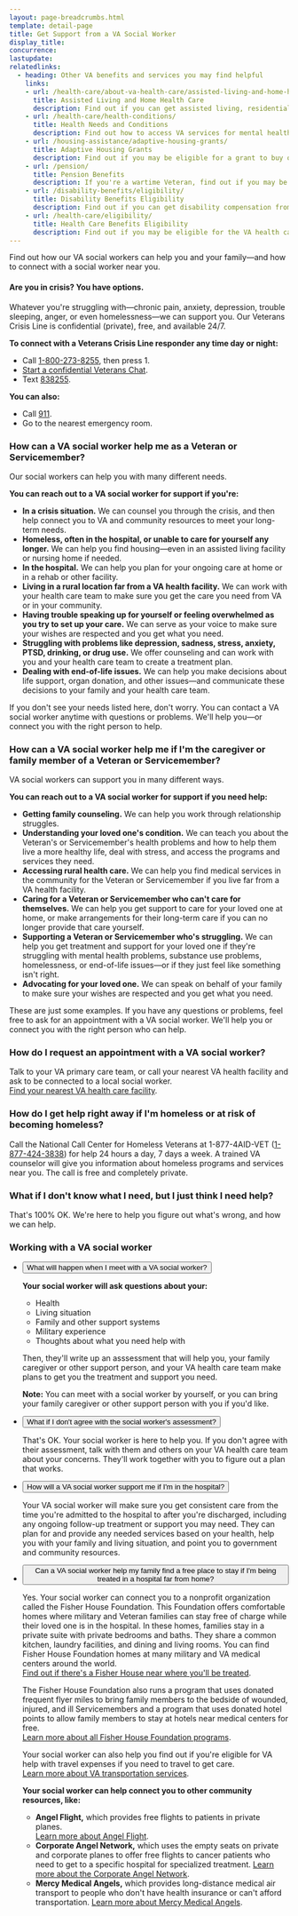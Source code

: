 ```yaml
---
layout: page-breadcrumbs.html
template: detail-page
title: Get Support from a VA Social Worker
display_title:
concurrence: 
lastupdate: 
relatedlinks:
  - heading: Other VA benefits and services you may find helpful
    links: 
    - url: /health-care/about-va-health-care/assisted-living-and-home-health-care/ 
      title: Assisted Living and Home Health Care
      description: Find out if you can get assisted living, residential (live-in), or home health care services through VA.
    - url: /health-care/health-conditions/
      title: Health Needs and Conditions
      description: Find out how to access VA services for mental health, women’s health, and other specific needs.
    - url: /housing-assistance/adaptive-housing-grants/
      title: Adaptive Housing Grants
      description: Find out if you may be eligible for a grant to buy or change a home to meet your needs and help you live more independently with your service-connected disability.
    - url: /pension/
      title: Pension Benefits
      description: If you're a wartime Veteran, find out if you may be eligible for monthly pension payments as well as additional Aid and Attendance or Housebound benefits if you need help with your daily activities or can't leave the house.
    - url: /disability-benefits/eligibility/
      title: Disability Benefits Eligibility 
      description: Find out if you can get disability compensation from VA.
    - url: /health-care/eligibility/
      title: Health Care Benefits Eligibility
      description: Find out if you may be eligible for the VA health care program.
---
```


<div class="va-introtext">

Find out how our VA social workers can help you and your family—and how to connect with a social worker near you.

<div class="usa-alert usa-alert-warning">
  <div class="usa-alert-body">
	 <h4 class="usa-alert-title">Are you in crisis? <a id="crisis-expander-link">You have options.</a></h4>
	<div id="crisis-expander-content" class="expander-content expander-content-closed">
	  <div class="expander-content-inner usa-alert-text">
            <p>Whatever you're struggling with—chronic pain, anxiety, depression, trouble sleeping, anger, or even homelessness—we can support you. Our Veterans Crisis Line is confidential (private), free, and available 24/7.</p>
	    <p><strong>To connect with a Veterans Crisis Line responder any time day or night:</strong></p>	  
	    <ul>
              <li>Call <a href="tel:+1-800-273-8255">1-800-273-8255</a>, then press 1.</li>
	      <li><a href="https://www.veteranscrisisline.net/ChatTermsOfService.aspx?account=Veterans%20Chat/">Start a confidential Veterans Chat</a>.</li>
  	      <li>Text <a href="sms:838255">838255</a>.</li>
            </ul>
	    <p><strong>You can also:</strong></p>	  
            <ul>
              <li>Call <a href="tel:911">911</a>.</li>
	      <li>Go to the nearest emergency room.</li>
	    </ul>
	  </div>
  	</div>
  </div>
</div>

</div>

### How can a VA social worker help me as a Veteran or Servicemember?

Our social workers can help you with many different needs.

**You can reach out to a VA social worker for support if you're:**

- **In a crisis situation.** We can counsel you through the crisis, and then help connect you to VA and community resources to meet your long-term needs.
- **Homeless, often in the hospital, or unable to care for yourself any longer.** We can help you find housing—even in an assisted living facility or nursing home if needed.
- **In the hospital.** We can help you plan for your ongoing care at home or in a rehab or other facility. 
- **Living in a rural location far from a VA health facility.** We can work with your health care team to make sure you get the care you need from VA or in your community.
- **Having trouble speaking up for yourself or feeling overwhelmed as you try to set up your care.** We can serve as your voice to make sure your wishes are respected and you get what you need.
- **Struggling with problems like depression, sadness, stress, anxiety, PTSD, drinking, or drug use.** We offer counseling and can work with you and your health care team to create a treatment plan.
- **Dealing with end-of-life issues.** We can help you make decisions about life support, organ donation, and other issues—and communicate these decisions to your family and your health care team.

If you don't see your needs listed here, don't worry. You can contact a VA social worker anytime with questions or problems. We'll help you—or connect you with the right person to help.

<span id="caregiver"></span>
<div class="feature" markdown=“1”>

### How can a VA social worker help me if I'm the caregiver or family member of a Veteran or Servicemember?

VA social workers can support you in many different ways.

**You can reach out to a VA social worker for support if you need help:**

- **Getting family counseling.** We can help you work through relationship struggles.
- **Understanding your loved one's condition.** We can teach you about the Veteran's or Servicemember's health problems and how to help them live a more healthy life, deal with stress, and access the programs and services they need.
- **Accessing rural health care.** We can help you find medical services in the community for the Veteran or Servicemember if you live far from a VA health facility.
- **Caring for a Veteran or Servicemember who can't care for themselves.** We can help you get support to care for your loved one at home, or make arrangements for their long-term care if you can no longer provide that care yourself.
- **Supporting a Veteran or Servicemember who's struggling.** We can help you get treatment and support for your loved one if they're struggling with mental health problems, substance use problems, homelessness, or end-of-life issues—or if they just feel like something isn't right.
- **Advocating for your loved one.** We can speak on behalf of your family to make sure your wishes are respected and you get what you need.

These are just some examples. If you have any questions or problems, feel free to ask for an appointment with a VA social worker. We'll help you or connect you with the right person who can help.

</div>

### How do I request an appointment with a VA social worker?

Talk to your VA primary care team, or call your nearest VA health facility and ask to be connected to a local social worker.<br>
[Find your nearest VA health care facility](/facilities/?facilityType=health&page=1&zoomLevel=10).

### How do I get help right away if I'm homeless or at risk of becoming homeless? 

Call the National Call Center for Homeless Veterans at 1-877-4AID-VET (<a href="tel:+1phonenumber">1-877-424-3838</a>) for help 24 hours a day, 7 days a week. A trained VA counselor will give you information about homeless programs and services near you. The call is free and completely private.

### What if I don't know what I need, but I just think I need help?

That's 100% OK. We're here to help you figure out what's wrong, and how we can help.

<span id="working"></span>

### Working with a VA social worker 

<span id="fisher"></span>
<div class="usa-accordion">
<ul class="usa-unstyled-list">
<li>
<button class="usa-button-unstyled usa-accordion-button" aria-controls="Meet-with-social-worker">What will happen when I meet with a VA social worker?</button>
<div id="Meet-with-social-worker" class="usa-accordion-content">

**Your social worker will ask questions about your:**
- Health
- Living situation
- Family and other support systems
- Military experience
- Thoughts about what you need help with

Then, they'll write up an asssessment that will help you, your family caregiver or other support person, and your VA health care team make plans to get you the treatment and support you need.

**Note:** You can meet with a social worker by yourself, or you can bring your family caregiver or other support person with you if you'd like.

</div>
</li>
<li>
<button class="usa-button-unstyled usa-accordion-button" aria-controls="Disagree-with-social-worker">What if I don't agree with the social worker's assessment?</button>
<div id="Disagree-with-social-worker" class="usa-accordion-content">

That's OK. Your social worker is here to help you. If you don't agree with their assessment, talk with them and others on your VA health care team about your concerns. They'll work together with you to figure out a plan that works.

</div>
</li>
<li>
<button class="usa-button-unstyled usa-accordion-button" aria-controls="Help-in-hospital">How will a VA social worker support me if I'm in the hospital?</button>
<div id="Help-in-hospital" class="usa-accordion-content">

Your VA social worker will make sure you get consistent care from the time you're admitted to the hospital to after you're discharged, including any ongoing follow-up treatment or support you may need. They can plan for and provide any needed services based on your health, help you with your family and living situation, and point you to government and community resources.
  
</div>
</li>
<li>
<button class="usa-button-unstyled usa-accordion-button" aria-controls="Hospital-far-from-home">Can a VA social worker help my family find a free place to stay if I'm being treated in a hospital far from home?</button>
<div id="Hospital-far-from-home" class="usa-accordion-content">

Yes. Your social worker can connect you to a nonprofit organization called the Fisher House Foundation. This Foundation offers comfortable homes where military and Veteran families can stay free of charge while their loved one is in the hospital. In these homes, families stay in a private suite with private bedrooms and baths. They share a common kitchen, laundry facilities, and dining and living rooms. You can find Fisher House Foundation homes at many military and VA medical centers around the world.<br>
[Find out if there's a Fisher House near where you'll be treated](https://www.fisherhouse.org/programs/houses/house-locations/).<br>

The Fisher House Foundation also runs a program that uses donated frequent flyer miles to bring family members to the bedside of wounded, injured, and ill Servicemembers and a program that uses donated hotel points to allow family members to stay at hotels near medical centers for free.<br>
[Learn more about all Fisher House Foundation programs](https://www.fisherhouse.org/).

Your social worker can also help you find out if you're eligible for VA help with travel expenses if you need to travel to get care.<br>
[Learn more about VA transportation services](https://www.va.gov/healthbenefits/vtp/).

**Your social worker can help connect you to other community resources, like:**
- **Angel Flight,** which provides free flights to patients in private planes. <br>
[Learn more about Angel Flight](http://www.angelflight.com).
- **Corporate Angel Network,** which uses the empty seats on private and corporate planes to offer free flights to cancer patients who need to get to a specific hospital for specialized treatment.
[Learn more about the Corporate Angel Network](http://www.corpangelnetwork.org/home).
- **Mercy Medical Angels,** which provides long-distance medical air transport to people who don't have health insurance or can't afford transportation.
[Learn more about Mercy Medical Angels](http://mercymedical.org).

</div>
</li>
</ul>
</div>

<script src="https://standards.usa.gov/assets/js/vendor/uswds.min.js" type="text/javascript"></script> 

<script nonce="**CSP_NONCE**" type="text/javascript">

  // Toggle the expandable crisis info
  document.getElementById('crisis-expander-link')
    .addEventListener('click', function () {
      document.getElementById('crisis-expander-content').classList.toggle('expander-content-closed');
    });
</script>

<script type="text/javascript">
(function() {
  var openAccordion = function(id) {
    document.querySelector('[aria-controls="' + id + '"]').setAttribute('aria-expanded', true);
    document.getElementById(id).setAttribute('aria-hidden', false);
  }

  switch(window.location.hash) {
    case '#fisher':
      openAccordion('Hospital-far-from-home');
      break;    
  }
})();
</script>


